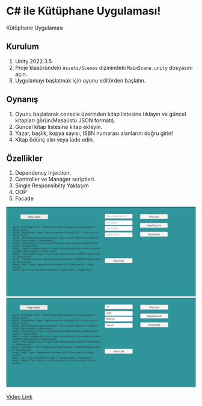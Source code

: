 # C# ile Kütüphane Uygulaması!

Kütüphane Uygulaması

## Kurulum
1. Unity 2022.3.5 
2. Proje klasöründeki `Assets/Scenes` dizinindeki `MainScene.unity` dosyasını açın.
3. Uygulamayı başlatmak için oyunu editörden başlatın.

## Oynanış
1. Oyunu başlatarak console üzerinden kitap listesine tıklayın ve güncel kitapları görün(Masaüstü JSON formatı).
2. Güncel kitap listesine kitap ekleyin.
3. Yazar, başlık, kopya sayısı, ISBN numarası alanlarını doğru girin!
4. Kitap ödünç alın veya iade edin.

## Özellikler
1. Dependency Injection.
2. Controller ve Manager scriptleri.
3. Single Responsibilty Yaklaşım
4. OOP
5. Facade


![Ekran Görüntüsü 1](https://github.com/bbatus/LibraryApplication/blob/master/Images/1.png)
![Ekran Görüntüsü 2](https://github.com/bbatus/LibraryApplication/blob/master/Images/2.png)

[Video Link](https://www.youtube.com/watch?v=1uGVhDr1pu4)
